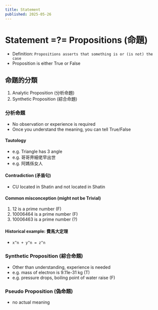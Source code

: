 ```yaml
---
title: Statement
published: 2025-05-26
---
```


# Statement =?= Propositions (命題)
- Definition: `Propositions asserts that something is or (is not) the case` 
- Proposition is either True or False

## 命題的分類
1. Analytic Proposition (分析命題)
2. Synthetic Proposition (綜合命題)


### 分析命題
- No observation or experience is required
- Once you understand the meaning, you can tell True/False
#### Tautology
- e.g. Triangle has 3 angle
- e.g. 哥哥畀細佬早出世
- e.g. 阿媽係女人
#### Contradiction (矛盾句)
- CU located in Shatin and not located in Shatin

#### Common misconception (might not be Trivial)
1. 12 is a prime number (F)
2. 10006464 is a prime number (F)
3. 10006463 is a prime number (?)

#### Historical example: 費馬大定理
- `x^n + y^n = z^n`

### Synthetic Proposition (綜合命題)
- Other than understanding, experience is needed
- e.g. mass of electron is 9.11e-31 kg (T)
- e.g. pressure drops, boiling point of water raise (F)


### Pseudo Proposition (偽命題)
- no actual meaning
